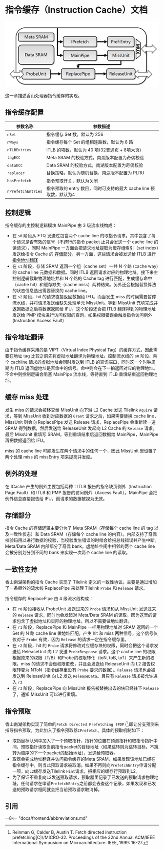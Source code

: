 # 指令缓存（Instruction Cache）文档
<!-- 这个图需要重新画一下 -->
![icache](../figs/frontend/ICache.png)

这一章描述香山处理器指令缓存的实现。

## 指令缓存配置
| 参数名称               | 参数描述                              |
| -----------           | ------------------------------------ |
| `nSet`                | 指令缓存 Set 数，默认为 256            |
| `nWays`               | 指令缓存每个 Set 的组相连路数，默认为 8 路 |
| `nTLBEntries`         | ITLB 的项数，默认为 40 项(32普通页 + 8项大页) |
| `tagECC`              | Meta SRAM 的校验方式，南湖版本配置为奇偶校验 |
| `dataECC`             | Data SRAM 的校验方式，南湖版本配置为奇偶校验 |
| `replacer`            | 替换策略，默认为随机替换，南湖版本配置为 PLRU |
| `hasPrefetch`         | 指令预取开关，默认为关闭 |
| `nPrefetchEntries`    | 指令预取的 entry 数目，同时可支持的最大 cache line 预取数，默认为4 |


## 控制逻辑
<!-- 指令缓存的主控制逻辑模块 MainPipe 的内部逻辑示意图： -->

指令缓存的主控制逻辑模块 MainPipe 由 3 级流水线构成：

- 在 `s0` 阶段从 FTQ 发送过包含两个 cache line 的取指令请求，其中包含了每个请求是否有效的信号（不跨行的指令 packet 止只会发送一个 cache line 的读请求），同时 MainPipe 一方面会把请求地址提取为缓存组索引（set index）发送给指令 Cache 的 [存储部分](#imem)，另一方面，这些请求会被发送给 ITLB 进行 [指令地址翻译](#itlb)
- 在 `s1` 阶段，存储 SRAM 返回一个组（cache set）一共 N 个路 (cache way) 的 cache line 元数据和数据。同时 ITLB 返回请求对应的物理地址。接下来主控制逻辑截取物理地址并和 N 个路的 Cache tag 进行匹配，生成缓存命中（cache hit）和缓存缺失（cache miss）两种结果。另外还会根据替换算法的状态信息选出需要替换的 cache line。
- 在 `s2` 阶段，hit 的请求直接返回数据给 IFU。而当发生 miss 的时候需要暂停流水线，并将请求发送给缺失处理单元 MissUnit。等到 MissUnit 充填完成并返回数据之后将数据返回给 IFU。这个阶段还会把 ITLB 翻译得到的物理地址发送给 PMP 模块进行访问权限的查询，如果权限错误会触发指令访问例外 (Instruction Access Fault)

<h2 id=itlb> 指令地址翻译 </h2>

由于指令缓存采用的是 VIPT（Virtual Index Physical Tag）的缓存方式，因此需要在地址 tag 比较之前先将虚拟地址翻译为物理地址。控制流水线的 `s0` 阶段，两个 cachline 请求的虚拟地址会同时发送到 ITLB 的查询端口，同时这一个时钟周期内 ITLB 返回虚地址是否命中的信号。命中则会在下一拍返回对应的物理地址。不命中则控制逻辑会阻塞 MainPipe 流水线，等待直到 ITLB 重填结束返回物理地址。

## 缓存 miss 处理

发生 miss 的请求会被移交给 MissUnit 向下游 L2 Cache 发送 Tilelink `Aquire` 请求，等到 MissUnit 收到对应数据的 `Grant` 请求之后，如果需要替换 cache line，MissUnit 则会向 ReplacePipe 发送 Release 请求，ReplacePipe 会重新读一遍 SRAM 得到数据，然后发送给 ReleaseUnit 发起向 L2 Cache 的 `Release` 请求。最后 MissUnit 重填写 SRAM，等到重填结束后返回数据给 MainPipe，MainPipe 再把数据返回给 IFU。

miss 的 cache line 可能发生在两个请求中的任何一个，因此 MissUnit 里设置了两个处理 miss 的 missEntry 项来提高并发度。

## 例外的处理
在 ICache 产生的例外主要包括两种：ITLB 报告的指令缺页例外（Instruction Page Fault）和 ITLB 和 PMP 报告的访问例外（Access Fault）。MainPipe 会把例外信息直接报告给 IFU，而请求的数据被视为无效。

<h2 id=imem> 存储部分 </h2>

指令 Cache 的存储逻辑主要分为了 Meta SRAM（存储每个 cache line 的 tag 以及一致性状态）和 Data SRAM（存储每个 cache line 的内容）。内部支持了奇偶校验码用以进行数据的校验，当校验发生错误的时候会给报总线错误并产生中断。Meta/Data SRAM 内部都分了奇偶 bank，虚地址空间中相邻的两个 cache line 会被分别划分到不同的 bank 来实现一次两个 cache line 的读取。


## 一致性支持

香山南湖架构的指令 Cache 实现了 Tilelink 定义的一致性协议。主要是通过增加了一条额外的流水线 ReplacePipe 来处理 Tilelink `Probe` 和 `Release` 请求。


指令缓存的 ReplacePipe 由 4 级流水线构成：

- 在 `r0` 阶段接收从 ProbeUnit 发送过来的 `Probe` 请求和从 MissUnit 发送过来的 `Release` 请求，同时也会发起对 Meta/Data SRAM 的读取。因为这里的请求包含了虚拟地址和实际的物理地址，所以不需要做地址翻译。
- 在 `r1` 阶段，ReplacePipe 和 MainPipe 一样用物理地址对 SRAM 返回的一个 Set 的 N 路 cache line 做地址匹配，产生 hit 和 miss 两种信号，这个信号仅仅对于 `Probe` 有效，因为 `Release` 的请求一定在指令缓存里。
- 在 `r2` 阶段，hit 的 `Probe` 请求将修改对应缓存块的权限，同时会把这个请求发送给 ReleaseUnit 向 L2 发送 `ProbrResponse` 请求。这个 cache line 的权限根据原来的权限（T/B）和Probe的权限转化（toN, toB, toT）来产生新的权限。miss 的请求不会做权限更改，并且会发送给 ReleaseUnit 向 L2 报告权限转变为 NToN（指令缓存里没有 `Probe` 要求的数据）。`Release` 请求也会被发送到 ReleaseUnit 向 L2 发送 `ReleaseData`。且只有 `Release` 请求被允许进入 `r3`
- 在 `r3` 阶段，ReplacePipe 向 MissUnit 报告被替换出去的块已经往下 `Release` 了，通知 MissUnit 可以进行重填。


## 指令预取

香山南湖架构实现了简单的`Fetch Directed Prefetching (FDP)`[^fdp],即让分支预测来指导指令预取，为此加入了指令预取器`IPrefetch`。具体的预取机制如下： 

* 取指目标队列中加入了一个预取指针，指针的位置在预测指针和取指令指针中间，预取指针读取当前指令packet的目标地址（如果跳转则为跳转目标，不跳转为顺序的下一个packet的起始地址），发送给预取器。
* 取器会完成地址翻译并访问指令缓存的Meta SRAM，如果发现该地址已经在指令缓存中，则当此预取请求被取消。如果不再则向`PrefetchEntry`申请分配一项，向`L2`缓存发送Tilelink `Hint`请求，把相应的缓存行预取到L2。
* 为了保证不重复向L2发送预取请求，预取器里记录了已发送的预取请求物理地址，任何请求在申请`PrefetchEntry`之前都会去查这个记录，如果发现和已发送的预取请求相同就会把当前预取请求取消掉。

## 引用
[^fdp]: Reinman G, Calder B, Austin T. Fetch directed instruction prefetching[C]//MICRO-32. Proceedings of the 32nd Annual ACM/IEEE International Symposium on Microarchitecture. IEEE, 1999: 16-27.

--8<-- "docs/frontend/abbreviations.md"
